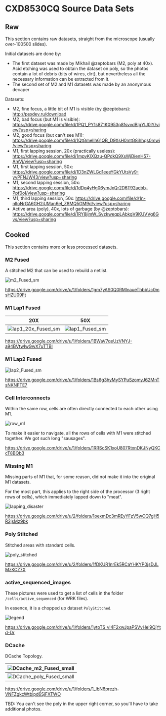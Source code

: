 # CXD8530CQ Source Data Sets

## Raw

This section contains raw datasets, straight from the microscope (usually over-100500 slides).

Initial datasets are done by:
- The first dataset was made by Mikhail @zeptobars (M2, poly at 40x). Acid etching was used to obtain the dataset on poly, so the photos contain a lot of debris (bits of wires, dirt), but nevertheless all the necessary information can be extracted from it.
- The second set of M2 and M1 datasets was made by an anonymous decaper

Datasets:

- M2, fine focus, a little bit of M1 is visible (by @zeptobars): http://psxdev.ru/download
- M2, bad focus (but M1 is visible): https://drive.google.com/file/d/1PQ1_PY1s871K0953p8fsvvdBlgYIJ0lY/view?usp=sharing
- M2, good focus (but can't see M1): https://drive.google.com/file/d/1QtGmelIh61QB_D9XsH0mtG8ihhqs0mwi/view?usp=sharing
- M1, first lapping session, 20x (practically useless): https://drive.google.com/file/d/1mpvKIXQzu-QPdkQ9XsWjDienH57-AmVj/view?usp=sharing
- M1, first lapping session, 50x: https://drive.google.com/file/d/1D3nZWLGd1eeeYGkYUtsVy9-yvPFNJW43/view?usp=sharing
- M1, second lapping session, 50x: https://drive.google.com/file/d/1dDq4yHg06ymJxQr2D6T92aebb-Ppf0oI/view?usp=sharing
- M1, third lapping session, 50x: https://drive.google.com/file/d/1n-nlIoNrGA6GH2iUMan6el_Z8MQ5GM9d/view?usp=sharing
- Active area (poly), 40x, lots of garbage (by @zeptobars): https://drive.google.com/file/d/1RY8jimW_SvzkweqpLAbkgV9KUVVg6Gvs/view?usp=sharing

## Cooked

This section contains more or less processed datasets.

### M2 Fused

A stitched M2 that can be used to rebuild a netlist.

![m2_Fused_sm](/imgstore/m2_Fused_sm.jpg)

https://drive.google.com/drive/u/1/folders/1gm7yAS0Q0RMlnaueThbbUc0msHZU09Ft

### M1 Lap1 Fused

|20X|50X|
|---|---|
|![lap1_20x_Fused_sm](/imgstore/lap1_20x_Fused_sm.jpg)|![lap1_Fused_sm](/imgstore/lap1_Fused_sm.jpg)|

https://drive.google.com/drive/u/1/folders/1BWaV7qeUzVNYJ-a94BVtwIwGwX7uTTBI

### M1 Lap2 Fused

![lap2_Fused_sm](/imgstore/lap2_Fused_sm.jpg)

https://drive.google.com/drive/u/1/folders/1Bs6g3hyMySYPuSzomyJ62MnTsNKNFTE7

### Cell Interconnects

Within the same row, cells are often directly connected to each other using M1.

![row_m1](/imgstore/cells/row_m1.jpg)

To make it easier to navigate, all the rows of cells with M1 were stitched together. We got such long "sausages".

https://drive.google.com/drive/u/1/folders/1RRScSK1xoU807RtxnDKJNyQKCcT8BQb3

### Missing M1

Missing parts of M1 that, for some reason, did not make it into the original M1 datasets.

For the most part, this applies to the right side of the processor (3 right rows of cells), which immediately lapped down to "meat".

![lapping_disaster](/imgstore/lapping_disaster.jpg)

https://drive.google.com/drive/u/2/folders/1oexmDc3mREyYFzV5wCQ7gH5R2jsMz9bk

### Poly Stitched

Stitched areas with standard cells.

![poly_stitched](/imgstore/poly_stitched.jpg)

https://drive.google.com/drive/u/2/folders/1fDKUR1nrEk5RCaYHKYP0jsDJLMzKCZ7X

### active_sequenced_images

These pictures were used to get a list of cells in the folder `/cells/active_sequenced` (for WRK files).

In essence, it is a chopped up dataset `PolyStitched`.

![legend](/cells/active_sequenced/legend.jpg)

https://drive.google.com/drive/u/1/folders/1ytoTS_vl4F2xwJpaPSVvHei9QjYtd-Dr

### DCache

DCache Topology.

|![DCache_m2_Fused_small](/imgstore/custom/DCache_m2_Fused_small.jpg)|
|---|
|![DCache_poly_Fused_small](/imgstore/custom/DCache_poly_Fused_small.jpg)|

https://drive.google.com/drive/u/1/folders/1_lbN6prezh-VNFZgkcWtbipd6SjFXTWO

TBD: You can't see the poly in the upper right corner, so you'll have to take additional photos.
